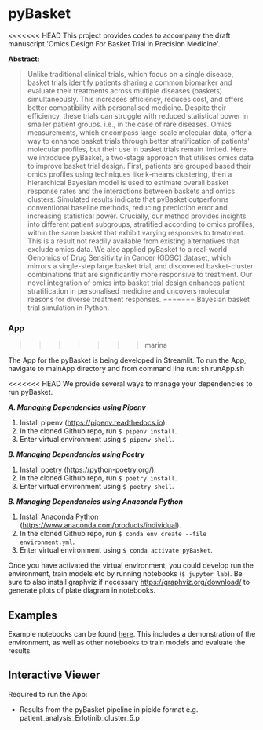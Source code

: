 # pyBasket

<<<<<<< HEAD
This project provides codes to accompany the draft manuscript 'Omics Design For Basket Trial in Precision Medicine'.

**Abstract:**
> Unlike traditional clinical trials, which focus on a single disease, basket trials identify patients sharing a common biomarker and evaluate their treatments across multiple diseases (baskets) simultaneously. This increases efficiency, reduces cost, and offers better compatibility with personalised medicine. Despite their efficiency, these trials can struggle with reduced statistical power in smaller patient groups. i.e., in the case of rare diseases. Omics measurements, which encompass large-scale molecular data, offer a way to enhance basket trials through better stratification of patients' molecular profiles, but their use in basket trials remain limited. Here, we introduce pyBasket, a two-stage approach that utilises omics data to improve basket trial design. First, patients are grouped based their omics profiles using techniques like k-means clustering, then a hierarchical Bayesian model is used to estimate overall basket response rates and the interactions between baskets and omics clusters. Simulated results indicate that pyBasket outperforms conventional baseline methods, reducing prediction error and increasing statistical power. Crucially, our method provides insights into different patient subgroups, stratified according to omics profiles, within the same basket that exhibit varying responses to treatment. This is a result not readily available from existing alternatives that exclude omics data. We also applied pyBasket to a real-world Genomics of Drug Sensitivity in Cancer (GDSC) dataset, which mirrors a single-step large basket trial, and discovered basket-cluster combinations that are significantly more responsive to treatment. Our novel integration of omics into basket trial design enhances patient stratification in personalised medicine and uncovers molecular reasons for diverse treatment responses.
=======
Bayesian basket trial simulation in Python.
 
### App
>>>>>>> marina

The App for the pyBasket is being developed in Streamlit. To run the App, navigate to mainApp directory and from command line run: sh runApp.sh 

<<<<<<< HEAD
We provide several ways to manage your dependencies to run pyBasket.

***A. Managing Dependencies using Pipenv***

1. Install pipenv (https://pipenv.readthedocs.io).
2. In the cloned Github repo, run `$ pipenv install`.
3. Enter virtual environment using `$ pipenv shell`.

***B. Managing Dependencies using Poetry***

1. Install poetry (https://python-poetry.org/).
2. In the cloned Github repo, run `$ poetry install`.
3. Enter virtual environment using `$ poetry shell`.

***B. Managing Dependencies using Anaconda Python***

1. Install Anaconda Python (https://www.anaconda.com/products/individual).
2. In the cloned Github repo, run `$ conda env create --file environment.yml`.
3. Enter virtual environment using `$ conda activate pyBasket`.

Once you have activated the virtual environment, you could develop run the environment, train models etc by running
   notebooks (`$ jupyter lab`). Be sure to also install graphviz if necessary https://graphviz.org/download/ to generate plots of plate diagram in notebooks.

## Examples

Example notebooks can be found [here](https://github.com/glasgowcompbio/pyBasket/tree/main/notebooks).
This includes a demonstration of the environment, as well as other notebooks to train models and
evaluate the results.

## Interactive Viewer

Required to run the App:
- Results from the pyBasket pipeline in pickle format e.g. patient_analysis_Erlotinib_cluster_5.p
